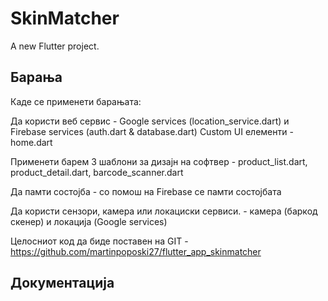 # SkinMatcher

A new Flutter project.

## Барања

Каде се применети барањата:

Да користи веб сервис - Google services (location_service.dart) и Firebase services (auth.dart & database.dart)
Custom UI елементи - home.dart

Применети барем 3 шаблони за дизајн на софтвер - product_list.dart, product_detail.dart, barcode_scanner.dart

Да памти состојба - со помош на Firebase се памти состојбата

Да користи сензори, камера или локациски сервиси. - камера (баркод скенер) и локација (Google services)

Целосниот код да биде поставен на GIT - https://github.com/martinpoposki27/flutter_app_skinmatcher

## Документација


